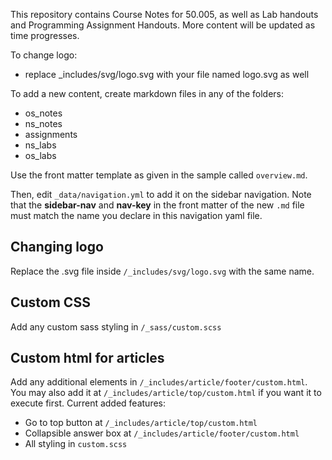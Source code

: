 This repository contains Course Notes for 50.005, as well as Lab handouts and Programming Assignment Handouts. More content will be updated as time progresses.

To change logo:
- replace _includes/svg/logo.svg with your file named logo.svg as well
  
To add a new content, create markdown files in any of the folders:
- os_notes
- ns_notes
- assignments
- ns_labs
- os_labs

Use the front matter template as given in the sample called `overview.md`. 

Then, edit `_data/navigation.yml` to add it on the sidebar navigation. Note that the **sidebar-nav** and **nav-key** in the front matter of the new `.md` file must match the name you declare in this navigation yaml file. 

## Changing logo
Replace the .svg file inside `/_includes/svg/logo.svg` with the same name. 

## Custom CSS
Add any custom sass styling in `/_sass/custom.scss`

## Custom html for articles
Add any additional elements in `/_includes/article/footer/custom.html`. You may also add it at `/_includes/article/top/custom.html` if you want it to execute first. 
Current added features:
- Go to top button at `/_includes/article/top/custom.html`
- Collapsible answer box at `/_includes/article/footer/custom.html`
- All styling in `custom.scss`


